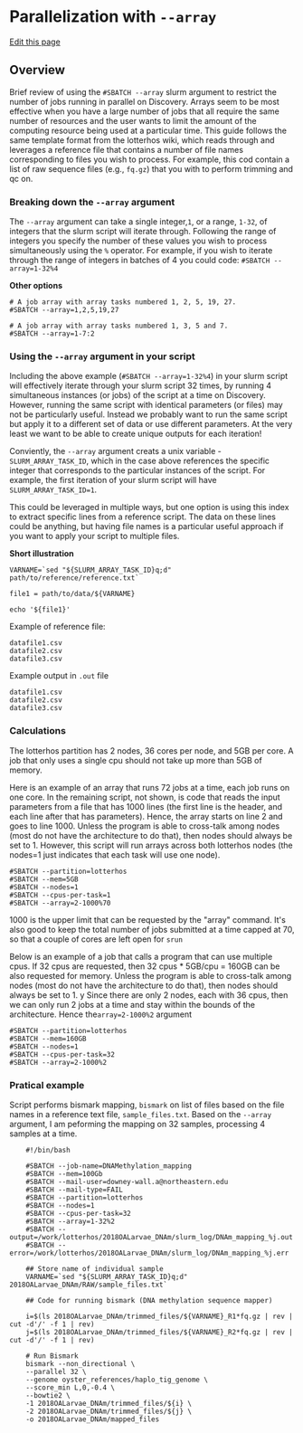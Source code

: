 # Parallelization with `--array`

[Edit this page](https://github.com/DrK-Lo/lotterhoslabprotocols/blob/gh-pages/discovery_slurmArrays.md)

## Overview

Brief review of using the `#SBATCH --array` slurm argument to restrict the number of jobs running in parallel on Discovery. Arrays seem to be most effective when you have a large number of jobs that all require the same number of resources and the user wants to limit the amount of the computing resource being used at a particular time. This guide follows the same template format from the lotterhos wiki, which reads through and leverages a reference file that contains a number of file names corresponding to files you wish to process. For example, this cod contain a list of raw sequence files (e.g., `fq.gz`) that you with to perform trimming and qc on.

### Breaking down the `--array` argument

The `--array` argument can take a single integer,`1`, or a range, `1-32`, of integers that the slurm script will iterate through. Following the range of integers you specify the number of these values you wish to process simultaneously using the `%` operator. For example, if you wish to iterate through the range of integers in batches of 4 you could code: `#SBATCH --array=1-32%4`

**Other options**

```
# A job array with array tasks numbered 1, 2, 5, 19, 27.
#SBATCH --array=1,2,5,19,27

# A job array with array tasks numbered 1, 3, 5 and 7.
#SBATCH --array=1-7:2
```

### Using the `--array` argument in your script

Including the above example (`#SBATCH --array=1-32%4`) in your slurm script will effectively iterate through your slurm script 32 times, by running 4 simultaneous instances (or jobs) of the script at a time on Discovery. However, running the same script with identical parameters (or files) may not be particularly useful. Instead we probably want to run the same script but apply it to a different set of data or use different parameters. At the very least we want to be able to create unique outputs for each iteration!

Conviently, the `--array` argument creats a unix variable - `SLURM_ARRAY_TASK_ID`, which in the case above references the specific integer that corresponds to the particular instances of the script. For example, the first iteration of your slurm script will have `SLURM_ARRAY_TASK_ID=1`.

This could be leveraged in multiple ways, but one option is using this index to extract specific lines from a reference script. The data on these lines could be anything, but having file names is a particular useful approach if you want to apply your script to multiple files.

**Short illustration**

```
VARNAME=`sed "${SLURM_ARRAY_TASK_ID}q;d" path/to/reference/reference.txt`

file1 = path/to/data/${VARNAME}

echo '${file1}'
```

Example of reference file:
```
datafile1.csv
datafile2.csv
datafile3.csv
```

Example output in `.out` file
```
datafile1.csv
datafile2.csv
datafile3.csv
```

### Calculations

The lotterhos partition has 2 nodes, 36 cores per node, and 5GB per core. A job that only uses a single cpu should not take up more than 5GB of memory.

Here is an example of an array that runs 72 jobs at a time, each job runs on one core. In the remaining script, not shown, is code that reads the input parameters from a file that has 1000 lines (the first line is the header, and each line after that has parameters). Hence, the array starts on line 2 and goes to line 1000. Unless the program is able to cross-talk among nodes (most do not have the architecture to do that), then nodes should always be set to 1. However, this script will run arrays across both lotterhos nodes (the nodes=1 just indicates that each task will use one node).
```
#SBATCH --partition=lotterhos
#SBATCH --mem=5GB
#SBATCH --nodes=1
#SBATCH --cpus-per-task=1
#SBATCH --array=2-1000%70
```
1000 is the upper limit that can be requested by the "array" command. It's also good to keep the total number of jobs submitted at a time capped at 70, so that a couple of cores are left open for `srun`


Below is an example of a job that calls a program that can use multiple cpus. If 32 cpus are requested, then 32 cpus * 5GB/cpu = 160GB can be also requested for memory. Unless the program is able to cross-talk among nodes (most do not have the architecture to do that), then nodes should always be set to 1. y
Since there are only 2 nodes, each with 36 cpus, then we can only run 2 jobs at a time and stay within the bounds of the architecture. Hence the`array=2-1000%2` argument
```
#SBATCH --partition=lotterhos
#SBATCH --mem=160GB
#SBATCH --nodes=1
#SBATCH --cpus-per-task=32
#SBATCH --array=2-1000%2
```


### Pratical example

Script performs bismark mapping, `bismark` on list of files based on the file names in a reference text file, `sample_files.txt`. Based on the `--array` argument, I am peforming the mapping on 32 samples, processing 4 samples at a time.

```
    #!/bin/bash

    #SBATCH --job-name=DNAMethylation_mapping
    #SBATCH --mem=100Gb
    #SBATCH --mail-user=downey-wall.a@northeastern.edu
    #SBATCH --mail-type=FAIL
    #SBATCH --partition=lotterhos
    #SBATCH --nodes=1
    #SBATCH --cpus-per-task=32
    #SBATCH --array=1-32%2
    #SBATCH --output=/work/lotterhos/2018OALarvae_DNAm/slurm_log/DNAm_mapping_%j.out
    #SBATCH --error=/work/lotterhos/2018OALarvae_DNAm/slurm_log/DNAm_mapping_%j.err

    ## Store name of individual sample
    VARNAME=`sed "${SLURM_ARRAY_TASK_ID}q;d" 2018OALarvae_DNAm/RAW/sample_files.txt`

    ## Code for running bismark (DNA methylation sequence mapper)

    i=$(ls 2018OALarvae_DNAm/trimmed_files/${VARNAME}_R1*fq.gz | rev | cut -d'/' -f 1 | rev) 
    j=$(ls 2018OALarvae_DNAm/trimmed_files/${VARNAME}_R2*fq.gz | rev | cut -d'/' -f 1 | rev)

    # Run Bismark
    bismark --non_directional \
    --parallel 32 \
    --genome oyster_references/haplo_tig_genome \
    --score_min L,0,-0.4 \
    --bowtie2 \
    -1 2018OALarvae_DNAm/trimmed_files/${i} \
    -2 2018OALarvae_DNAm/trimmed_files/${j} \
    -o 2018OALarvae_DNAm/mapped_files
```
